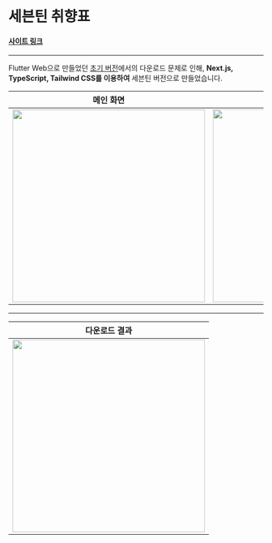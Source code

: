 # 세븐틴 취향표

#### [사이트 링크](https://svt-style.vercel.app/)

---
Flutter Web으로 만들었던 [초기 버전](https://github.com/KupOfTea/svt_taste)에서의 다운로드 문제로 인해, 
**Next.js, TypeScript, Tailwind CSS를 이용하여** 세븐틴 버전으로 만들었습니다.

| 메인 화면                                      | 9문항 버전                                     |
| ---------------------------------------------- | ---------------------------------------------- |
| <img width="380" alt="" src="https://github.com/KupOfTea/svt-style/assets/63589031/53047d40-d222-466e-a6b6-464ed60c9998"> | <img width="381" alt="" src="https://github.com/KupOfTea/svt-style/assets/63589031/1609462e-a465-4c8d-aee9-c37c987ab561"> |

---

| 다운로드 결과                          |
| -------------------------------------- |
| <img width="380" alt="" src="https://github.com/KupOfTea/svt-style/assets/63589031/8e4762c9-3c5e-490d-99ba-cf8a0235bbf9"> |
